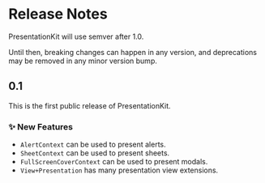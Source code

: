 # Release Notes

PresentationKit will use semver after 1.0. 

Until then, breaking changes can happen in any version, and deprecations may be removed in any minor version bump.


## 0.1

This is the first public release of PresentationKit.

### ✨ New Features

* `AlertContext` can be used to present alerts.
* `SheetContext` can be used to present sheets.
* `FullScreenCoverContext` can be used to present modals.
* `View+Presentation` has many presentation view extensions.
